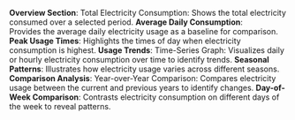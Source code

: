 **Overview Section**:
                    Total Electricity Consumption: Shows the total electricity consumed over a selected period.
**Average Daily Consumption**:  
                      Provides the average daily electricity usage as a baseline for comparison.
**Peak Usage Times**: 
                     Highlights the times of day when electricity consumption is highest.
**Usage Trends**:
                  Time-Series Graph: Visualizes daily or hourly electricity consumption over time to identify trends.
**Seasonal Patterns**: 
                    Illustrates how electricity usage varies across different seasons.
**Comparison Analysis**:
                        Year-over-Year Comparison: Compares electricity usage between the current and previous years to identify changes.
**Day-of-Week Comparison**:
                         Contrasts electricity consumption on different days of the week to reveal patterns.
